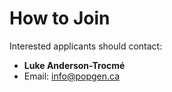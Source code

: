 <!-- src/content/en/join.md -->
# How to Join
Interested applicants should contact:

- **Luke Anderson-Trocmé**  
- Email: info@popgen.ca  

<!--
PROMPT: Link to UdeM graduate program page.
-->
